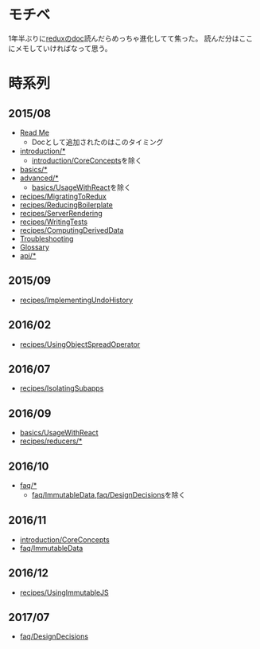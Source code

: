 # モチベ

1年半ぶりに[reduxのdoc](https://redux.js.org/)読んだらめっちゃ進化してて焦った。
読んだ分はここにメモしていければなって思う。

# 時系列

## 2015/08
- [Read Me](https://redux.js.org/)
  - Docとして追加されたのはこのタイミング
- [introduction/*](https://redux.js.org/docs/introduction/)
  - [introduction/CoreConcepts](https://redux.js.org/docs/introduction/CoreConcepts.html)を除く
- [basics/*](https://redux.js.org/docs/basics/)
- [advanced/*](https://redux.js.org/docs/advanced/)
  - [basics/UsageWithReact](https://redux.js.org/docs/basics/UsageWithReact.html)を除く
- [recipes/MigratingToRedux](https://redux.js.org/docs/recipes/MigratingToRedux.html)
- [recipes/ReducingBoilerplate](https://redux.js.org/docs/recipes/ReducingBoilerplate.html)
- [recipes/ServerRendering](https://redux.js.org/docs/recipes/ServerRendering.html)
- [recipes/WritingTests](https://redux.js.org/docs/recipes/WritingTests.html)
- [recipes/ComputingDerivedData](https://redux.js.org/docs/recipes/ComputingDerivedData.html)
- [Troubleshooting](https://redux.js.org/docs/Troubleshooting.html)
- [Glossary](https://redux.js.org/docs/Glossary.html)
- [api/*](https://redux.js.org/docs/api/)

## 2015/09
- [recipes/ImplementingUndoHistory](https://redux.js.org/docs/recipes/ImplementingUndoHistory.html)

## 2016/02
- [recipes/UsingObjectSpreadOperator](https://redux.js.org/docs/recipes/UsingObjectSpreadOperator.html)

## 2016/07
- [recipes/IsolatingSubapps](https://redux.js.org/docs/recipes/IsolatingSubapps.html)

## 2016/09
- [basics/UsageWithReact](https://redux.js.org/docs/basics/UsageWithReact.html)
- [recipes/reducers/*](https://redux.js.org/docs/recipes/StructuringReducers.html)

## 2016/10
- [faq/*](https://redux.js.org/docs/FAQ.html)
  - [faq/ImmutableData](https://redux.js.org/docs/faq/ImmutableData.html),[faq/DesignDecisions](https://redux.js.org/docs/faq/DesignDecisions.html)を除く

## 2016/11
- [introduction/CoreConcepts](https://redux.js.org/docs/introduction/CoreConcepts.html)
- [faq/ImmutableData](https://redux.js.org/docs/faq/ImmutableData.html)

## 2016/12
- [recipes/UsingImmutableJS](https://redux.js.org/docs/recipes/UsingImmutableJS.html)

## 2017/07
- [faq/DesignDecisions](https://redux.js.org/docs/faq/DesignDecisions.html)
